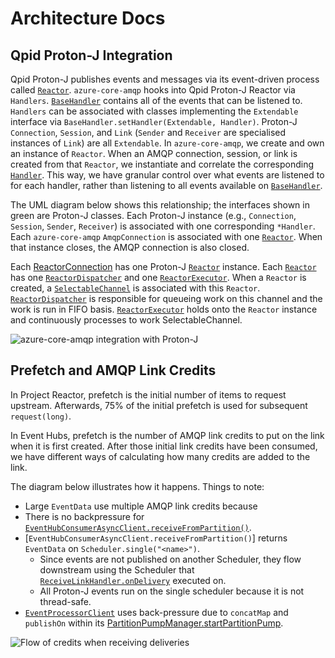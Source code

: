 # Architecture Docs

## Qpid Proton-J Integration

Qpid Proton-J publishes events and messages via its event-driven process called [`Reactor`][Reactor]. `azure-core-amqp`
hooks into Qpid Proton-J Reactor via `Handlers`.  [`BaseHandler`][BaseHandler] contains all of the events that can be
listened to.  `Handlers` can be associated with classes implementing the `Extendable` interface via
`BaseHandler.setHandler(Extendable, Handler)`.  Proton-J `Connection`, `Session`, and `Link` (`Sender` and `Receiver`
are specialised instances of `Link`) are all `Extendable`.  In `azure-core-amqp`, we create and own an instance of
`Reactor`. When an AMQP connection, session, or link is created from that `Reactor`, we instantiate and correlate the
corresponding [`Handler`][Handlers]. This way, we have granular control over what events are listened to for each
handler, rather than listening to all events available on [`BaseHandler`][BaseHandler].

The UML diagram below shows this relationship; the interfaces shown in green are Proton-J classes. Each Proton-J
instance (e.g., `Connection`, `Session`, `Sender`, `Receiver`) is associated with one corresponding `*Handler`.  Each
`azure-core-amqp` `AmqpConnection` is associated with one [`Reactor`][Reactor]. When that instance closes, the AMQP
connection is also closed.

Each [ReactorConnection][ReactorConnection] has one Proton-J [`Reactor`][Reactor] instance.  Each [`Reactor`][Reactor]
has one [`ReactorDispatcher`][ReactorDispatcher] and one [`ReactorExecutor`][ReactorExecutor]. When a `Reactor` is
created, a [`SelectableChannel`][SelectableChannel] is associated with this `Reactor`.
[`ReactorDispatcher`][ReactorDispatcher] is responsible for queueing work on this channel and the work is run in FIFO
basis.  [`ReactorExecutor`][ReactorExecutor] holds onto the `Reactor` instance and continuously processes to work
SelectableChannel.

![azure-core-amqp integration with Proton-J][AzureCoreAmpqArchitecture]

## Prefetch and AMQP Link Credits

In Project Reactor, prefetch is the initial number of items to request upstream. Afterwards, 75% of the initial prefetch
is used for subsequent `request(long)`.

In Event Hubs, prefetch is the number of AMQP link credits to put on the link when it is first created.  After those
initial link credits have been consumed, we have different ways of calculating how many credits are added to the link.

The diagram below illustrates how it happens. Things to note:

* Large `EventData` use multiple AMQP link credits because
* There is no backpressure for [`EventHubConsumerAsyncClient.receiveFromPartition()`][EventHubConsumerAsyncClient].
* [`EventHubConsumerAsyncClient.receiveFromPartition()`] returns `EventData` on `Scheduler.single("<name>")`.
  * Since events are not published on another Scheduler, they flow downstream using the Scheduler that
    [`ReceiveLinkHandler.onDelivery`][ReceiveLinkHandler] executed on.
  * All Proton-J events run on the single scheduler because it is not thread-safe.
* [`EventProcessorClient`][EventProcessorClient] uses back-pressure due to `concatMap` and `publishOn` within its
  [PartitionPumpManager.startPartitionPump][PartitionPumpManager].

![Flow of credits when receiving deliveries][ReceiveFlowDiagram]

<!-- Links -->
[BaseHandler]: https://github.com/apache/qpid-proton-j/blob/main/proton-j/src/main/java/org/apache/qpid/proton/engine/BaseHandler.java
[EventHubConsumerAsyncClient]: https://github.com/Azure/azure-sdk-for-java/blob/main/sdk/eventhubs/azure-messaging-eventhubs/src/main/java/com/azure/messaging/eventhubs/EventHubConsumerAsyncClient.java#L334
[EventProcessorClient]: https://github.com/Azure/azure-sdk-for-java/blob/main/sdk/eventhubs/azure-messaging-eventhubs/src/main/java/com/azure/messaging/eventhubs/EventProcessorClient.java
[AzureCoreAmpqArchitecture]: ./architecture-uml.jpeg
[Handlers]: https://github.com/Azure/azure-sdk-for-java/tree/main/sdk/core/azure-core-amqp/src/main/java/com/azure/core/amqp/implementation/handler
[ReceiveFlowDiagram]: ./receive-flow.jpeg
[PartitionPumpManager]: https://github.com/Azure/azure-sdk-for-java/blob/main/sdk/eventhubs/azure-messaging-eventhubs/src/main/java/com/azure/messaging/eventhubs/PartitionPumpManager.java#L228
[Reactor]: https://github.com/apache/qpid-proton-j/blob/main/proton-j/src/main/java/org/apache/qpid/proton/reactor/Reactor.java
[SelectableChannel]: https://qpid.apache.org/releases/qpid-proton-j-0.34.0/api/org/apache/qpid/proton/reactor/Selectable.html#setChannel-java.nio.channels.SelectableChannel-
[ReceiveLinkHandler]: https://github.com/Azure/azure-sdk-for-java/blob/main/sdk/core/azure-core-amqp/src/main/java/com/azure/core/amqp/implementation/handler/ReceiveLinkHandler.java#L97
[ReactorConnection]: https://github.com/Azure/azure-sdk-for-java/blob/main/sdk/core/azure-core-amqp/src/main/java/com/azure/core/amqp/implementation/ReactorConnection.java
[ReactorDispatcher]: https://github.com/Azure/azure-sdk-for-java/blob/main/sdk/core/azure-core-amqp/src/main/java/com/azure/core/amqp/implementation/ReactorDispatcher.java
[ReactorExecutor]: https://github.com/Azure/azure-sdk-for-java/blob/main/sdk/core/azure-core-amqp/src/main/java/com/azure/core/amqp/implementation/ReactorExecutor.java